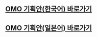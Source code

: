 ## [OMO 기획안(한국어) 바로가기](https://www.notion.so/OMO-5f5390f0779f4299a261dcdebe6f3f86)
## [OMO 기획안(일본어) 바로가기](https://elated-temper-9fd.notion.site/OMO-4181447e5d8044b09263f1846829f13e)
